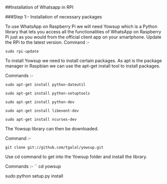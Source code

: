 ﻿##Installation of Whatsapp in RPI  

###Step 1:- Installation of necessary packages

To use WhatsApp on Raspberry Pi we will need Yowsup which is a Python library that lets you access all the functionalities of WhatsApp on Raspberry Pi just as you would from the official client app on your smartphone. Update the RPi to the latest version.
Command :- 
```
sudo rpi-update
```

To install Yowsup we need to install certain packages. As apt is the package manager in Raspbian we can use the apt-get install tool to install packages.

Commands :-
```
sudo apt-get install python-dateutil  

sudo apt-get install python-setuptools  

sudo apt-get install python-dev  

sudo apt-get install libevent-dev  

sudo apt-get install ncurses-dev  
```

The Yowsup library can then be downloaded.

Command :- 
```
git clone git://github.com/tgalal/yowsup.git
```
Use cd command to get into the Yowsup folder and install the library.

Commands :-
``
cd yowsup  

sudo python setup.py install  
```
